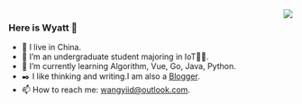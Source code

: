 <img align="right" src="https://github-readme-stats.vercel.app/api?username=hiWyatt&count_private=true&show_icons=true&theme=default" />

### Here is Wyatt 👋

- 🔭 I live in China.                                                                                            
- 🏫 I’m an undergraduate student majoring in IoT👨‍💻.
- 🌱 I’m currently learning Algorithm, Vue, Go, Java, Python.
- ✒️ I like thinking and writing.I am also a [Blogger](https://wangyi.one).
- 📫 How to reach me: wangyiid@outlook.com.

